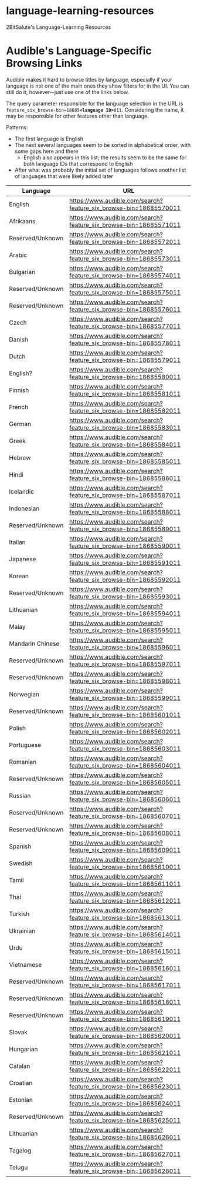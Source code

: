 # language-learning-resources
2BitSalute's Language-Learning Resources

# Audible's Language-Specific Browsing Links

Audible makes it hard to browse titles by language, especially if your language is not one of the main ones they show filters for in the UI.
You can still do it, however--just use one of the links below.

The query parameter responsible for the language selection in the URL is `feature_six_browse-bin=18685`**`<language ID>`**`011`.
Considering the name, it may be responsible for other features other than language.

Patterns:
- The first language is English
- The next several languages seem to be sorted in alphabetical order, with some gaps here and there
  - English also appears in this list; the results seem to be the same for both language IDs that correspond to English
- After what was probably the initial set of languages follows another list of languages that were likely added later

| Language | URL |
| -------- | --- |
| English | https://www.audible.com/search?feature_six_browse-bin=18685570011 |
| Afrikaans | https://www.audible.com/search?feature_six_browse-bin=18685571011 |
| Reserved/Unknown | https://www.audible.com/search?feature_six_browse-bin=18685572011 |
| Arabic | https://www.audible.com/search?feature_six_browse-bin=18685573011 |
| Bulgarian | https://www.audible.com/search?feature_six_browse-bin=18685574011 |
| Reserved/Unknown | https://www.audible.com/search?feature_six_browse-bin=18685575011 |
| Reserved/Unknown | https://www.audible.com/search?feature_six_browse-bin=18685576011 |
| Czech | https://www.audible.com/search?feature_six_browse-bin=18685577011 |
| Danish | https://www.audible.com/search?feature_six_browse-bin=18685578011 |
| Dutch | https://www.audible.com/search?feature_six_browse-bin=18685579011 |
| English? | https://www.audible.com/search?feature_six_browse-bin=18685580011 |
| Finnish | https://www.audible.com/search?feature_six_browse-bin=18685581011 |
| French | https://www.audible.com/search?feature_six_browse-bin=18685582011 |
| German | https://www.audible.com/search?feature_six_browse-bin=18685583011 |
| Greek | https://www.audible.com/search?feature_six_browse-bin=18685584011 |
| Hebrew | https://www.audible.com/search?feature_six_browse-bin=18685585011 |
| Hindi | https://www.audible.com/search?feature_six_browse-bin=18685586011 |
| Icelandic | https://www.audible.com/search?feature_six_browse-bin=18685587011 |
| Indonesian | https://www.audible.com/search?feature_six_browse-bin=18685588011 |
| Reserved/Unknown | https://www.audible.com/search?feature_six_browse-bin=18685589011 |
| Italian | https://www.audible.com/search?feature_six_browse-bin=18685590011 |
| Japanese | https://www.audible.com/search?feature_six_browse-bin=18685591011 |
| Korean | https://www.audible.com/search?feature_six_browse-bin=18685592011 |
| Reserved/Unknown | https://www.audible.com/search?feature_six_browse-bin=18685593011 |
| Lithuanian | https://www.audible.com/search?feature_six_browse-bin=18685594011 |
| Malay | https://www.audible.com/search?feature_six_browse-bin=18685595011 |
| Mandarin Chinese | https://www.audible.com/search?feature_six_browse-bin=18685596011 |
| Reserved/Unknown | https://www.audible.com/search?feature_six_browse-bin=18685597011 |
| Reserved/Unknown | https://www.audible.com/search?feature_six_browse-bin=18685598011 |
| Norwegian | https://www.audible.com/search?feature_six_browse-bin=18685599011 |
| Reserved/Unknown | https://www.audible.com/search?feature_six_browse-bin=18685601011 |
| Polish | https://www.audible.com/search?feature_six_browse-bin=18685602011 |
| Portuguese | https://www.audible.com/search?feature_six_browse-bin=18685603011 |
| Romanian | https://www.audible.com/search?feature_six_browse-bin=18685604011 |
| Reserved/Unknown  | https://www.audible.com/search?feature_six_browse-bin=18685605011 |
| Russian | https://www.audible.com/search?feature_six_browse-bin=18685606011 |
| Reserved/Unknown | https://www.audible.com/search?feature_six_browse-bin=18685607011 |
| Reserved/Unknown | https://www.audible.com/search?feature_six_browse-bin=18685608011 |
| Spanish | https://www.audible.com/search?feature_six_browse-bin=18685609011 |
| Swedish | https://www.audible.com/search?feature_six_browse-bin=18685610011 |
| Tamil | https://www.audible.com/search?feature_six_browse-bin=18685611011 |
| Thai | https://www.audible.com/search?feature_six_browse-bin=18685612011 |
| Turkish | https://www.audible.com/search?feature_six_browse-bin=18685613011 |
| Ukrainian | https://www.audible.com/search?feature_six_browse-bin=18685614011 |
| Urdu | https://www.audible.com/search?feature_six_browse-bin=18685615011 |
| Vietnamese | https://www.audible.com/search?feature_six_browse-bin=18685616011 |
| Reserved/Unknown | https://www.audible.com/search?feature_six_browse-bin=18685617011 |
| Reserved/Unknown | https://www.audible.com/search?feature_six_browse-bin=18685618011 |
| Reserved/Unknown | https://www.audible.com/search?feature_six_browse-bin=18685619011 |
| Slovak | https://www.audible.com/search?feature_six_browse-bin=18685620011 |
| Hungarian | https://www.audible.com/search?feature_six_browse-bin=18685621011 |
| Catalan | https://www.audible.com/search?feature_six_browse-bin=18685622011 |
| Croatian | https://www.audible.com/search?feature_six_browse-bin=18685623011 |
| Estonian | https://www.audible.com/search?feature_six_browse-bin=18685624011 |
| Reserved/Unknown | https://www.audible.com/search?feature_six_browse-bin=18685625011 |
| Lithuanian | https://www.audible.com/search?feature_six_browse-bin=18685626011 |
| Tagalog | https://www.audible.com/search?feature_six_browse-bin=18685627011 |
| Telugu | https://www.audible.com/search?feature_six_browse-bin=18685628011 |
